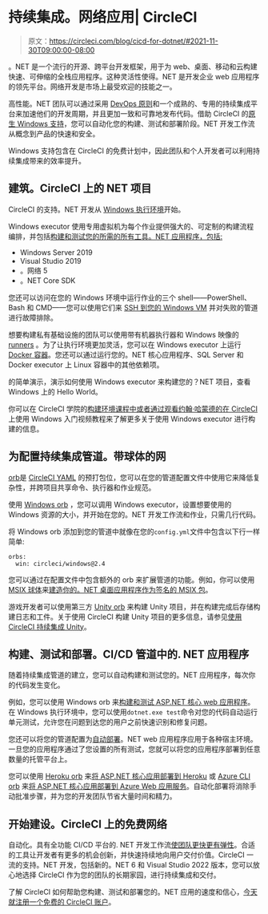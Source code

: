 # 持续集成。网络应用| CircleCI

> 原文：<https://circleci.com/blog/cicd-for-dotnet/#2021-11-30T09:00:00-08:00>

。NET 是一个流行的开源、跨平台开发框架，用于为 web、桌面、移动和云构建快速、可伸缩的全栈应用程序。这种灵活性使得。NET 是开发企业 web 应用程序的领先平台。网络开发是市场上最受欢迎的技能之一。

高性能。NET 团队可以通过采用 [DevOps 原则](/blog/essential-devops-principles/)和一个成熟的、专用的持续集成平台来加速他们的开发周期，并且更加一致和可靠地发布代码。借助 CircleCI 的[原生 Windows 支持](/blog/windows-general-availability-announcement/)，您可以自动化您的构建、测试和部署阶段。NET 开发工作流从概念到产品的快速和安全。

Windows 支持包含在 CircleCI 的免费计划中，因此团队和个人开发者可以利用持续集成带来的效率提升。

## 建筑。CircleCI 上的 NET 项目

CircleCI 的支持。NET 开发从 [Windows 执行环境](/execution-environments/windows/)开始。

Windows executor 使用专用虚拟机为每个作业提供强大的、可定制的构建流程编排，并包括[构建和测试您的所需的所有工具。NET 应用程序，包括:](https://circleci.com/docs/hello-world-windows/#software-pre-installed-in-the-windows-image)

*   Windows Server 2019
*   Visual Studio 2019
*   。网络 5
*   。NET Core SDK

您还可以访问在您的 Windows 环境中运行作业的三个 shell——PowerShell、Bash 和 CMD——您可以使用它们来 [SSH 到您的 Windows VM](https://circleci.com/docs/ssh-access-jobs/) 并对失败的管道进行故障排除。

想要构建私有基础设施的团队可以使用带有机器执行器和 Windows 映像的 [runners](https://circleci.com/docs/runner-overview/) 。为了让执行环境更加灵活，您可以在 Windows executor 上运行 [Docker 容器](/blog/guide-to-using-docker-for-your-ci-cd-pipelines/)。您还可以通过运行您的。NET 核心应用程序、SQL Server 和 Docker executor 上 Linux 容器中的其他依赖项。

的简单演示，演示如何使用 Windows executor 来构建您的？NET 项目，查看 Windows 上的 Hello World。

你可以在 CircleCI 学院的[构建环境课程中或者通过观看约翰·哈蒙德的](https://academy.circleci.com/build-environments-1?access_code=public-2021)[在 CircleCI](https://www.youtube.com/watch?v=stsLkbiskiM) 上使用 Windows 入门视频教程来了解更多关于使用 Windows executor 进行构建的信息。

## 为配置持续集成管道。带球体的网

[orb](https://circleci.com/docs/orb-intro/)是 [CircleCI YAML](/blog/what-is-yaml-a-beginner-s-guide/) 的预打包位，您可以在您的管道配置文件中使用它来降低复杂性，并跨项目共享命令、执行器和作业规范。

使用 [Windows orb](https://circleci.com/developer/orbs/orb/circleci/windows) ，您可以调用 Windows executor，设置想要使用的 Windows 资源的大小，并开始在您的。NET 开发工作流和作业，只需几行代码。

将 Windows orb 添加到您的管道中就像在您的`config.yml`文件中包含以下行一样简单:

```
orbs:
  win: circleci/windows@2.4 
```

您可以通过在配置文件中包含额外的 orb 来扩展管道的功能。例如，你可以使用 [MSIX 球体](https://circleci.com/developer/orbs/orb/circleci/microsoft-msix)来[建造你的。NET 桌面应用程序作为签名的 MSIX 包](/blog/building-msix-installers-on-circleci/)。

游戏开发者可以使用第三方 [Unity orb](https://circleci.com/developer/orbs/orb/w3d/unity-build) 来构建 Unity 项目，并在构建完成后存储构建日志和工件。关于使用 CircleCI 构建 Unity 项目的更多信息，请参见[使用 CircleCI 持续集成 Unity](https://medium.com/xrpractices/continuous-integration-for-unity-using-circleci-8d555f9fa35d)。

## 构建、测试和部署。CI/CD 管道中的. NET 应用程序

随着持续集成管道的建立，您可以自动构建和测试您的。NET 应用程序，每次你的代码发生变化。

例如，您可以使用 Windows orb 来[构建和测试 ASP.NET 核心 web 应用程序](/blog/building-and-testing-an-asp-net-core-application/)。在 Windows 执行环境中，您可以使用`dotnet.exe test`命令对您的代码自动运行单元测试，允许您在问题到达您的用户之前快速识别和修复问题。

您还可以将您的管道配置为[自动部署](https://circleci.com/integrations/deployment/)。NET web 应用程序应用于各种宿主环境。一旦您的应用程序通过了您设置的所有测试，您就可以将您的应用程序部署到任意数量的托管平台上。

您可以使用 [Heroku orb](https://circleci.com/developer/orbs/orb/circleci/heroku) 来[将 ASP.NET 核心应用部署到 Heroku](/blog/deploy-dotnetcore-heroku/) 或 [Azure CLI orb](https://circleci.com/developer/orbs/orb/circleci/azure-cli) 来[将 ASP.NET 核心应用部署到 Azure Web 应用服务](/blog/deploy-dotnetcore-azure/)。自动化部署将消除手动批准步骤，并为您的开发团队节省大量时间和精力。

## 开始建设。CircleCI 上的免费网络

自动化。具有全功能 CI/CD 平台的. NET 开发工作流[使团队更快更有弹性](https://circleci.com/resources/2020-state-of-software-delivery/)。合适的工具让开发者有更多的机会创新，并快速持续地向用户交付价值。CircleCI 一流的支持。NET 开发，包括新的。NET 6 和 Visual Studio 2022 版本，您可以放心地选择 CircleCI 作为您的团队的长期家园，进行持续集成和交付。

了解 CircleCI 如何帮助您构建、测试和部署您的。NET 应用的速度和信心，[今天就注册一个免费的 CircleCI 账户](https://circleci.com/signup/)。